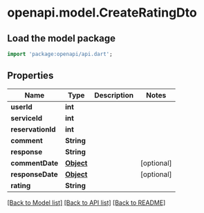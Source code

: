 # openapi.model.CreateRatingDto

## Load the model package
```dart
import 'package:openapi/api.dart';
```

## Properties
Name | Type | Description | Notes
------------ | ------------- | ------------- | -------------
**userId** | **int** |  | 
**serviceId** | **int** |  | 
**reservationId** | **int** |  | 
**comment** | **String** |  | 
**response** | **String** |  | 
**commentDate** | [**Object**](.md) |  | [optional] 
**responseDate** | [**Object**](.md) |  | [optional] 
**rating** | **String** |  | 

[[Back to Model list]](../README.md#documentation-for-models) [[Back to API list]](../README.md#documentation-for-api-endpoints) [[Back to README]](../README.md)


